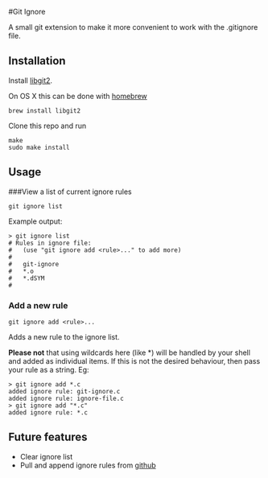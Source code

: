 #Git Ignore

A small git extension to make it more convenient to work with the .gitignore file.

## Installation

Install [libgit2](http://libgit2.github.com).

On OS X this can be done with [homebrew](http://brew.sh)

```
brew install libgit2
```

Clone this repo and run

```
make
sudo make install
```

## Usage

###View a list of current ignore rules

```
git ignore list
```

Example output:

```
> git ignore list
# Rules in ignore file:
#   (use "git ignore add <rule>..." to add more)
#
#	git-ignore
#	*.o
#	*.dSYM
#
```
### Add a new rule

```
git ignore add <rule>...
```
Adds a new rule to the ignore list.

**Please not** that using wildcards here (like *) will be handled by your shell and added as individual items. If this is not the desired behaviour, then pass your rule as a string. Eg:

```
> git ignore add *.c
added ignore rule: git-ignore.c
added ignore rule: ignore-file.c
> git ignore add "*.c"
added ignore rule: *.c

```

## Future features

* Clear ignore list
* Pull and append ignore rules from [github](https://github.com/github/gitignore)

